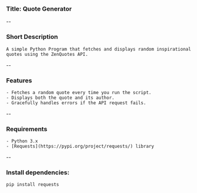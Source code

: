 ### Title: Quote Generator

--

### Short Description
    A simple Python Program that fetches and displays random inspirational quotes using the ZenQuotes API.

--

### Features
    - Fetches a random quote every time you run the script.
    - Displays both the quote and its author.
    - Gracefully handles errors if the API request fails.

--

### Requirements
    - Python 3.x
    - [Requests](https://pypi.org/project/requests/) library

--

### Install dependencies:
```bash
pip install requests